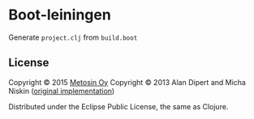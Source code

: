 # Boot-leiningen

Generate `project.clj` from `build.boot`

## License

Copyright &copy; 2015 [Metosin Oy](http://metosin.fi)
Copyright &copy; 2013 Alan Dipert and Micha Niskin ([original implementation](https://github.com/tailrecursion/boot))

Distributed under the Eclipse Public License, the same as Clojure.
